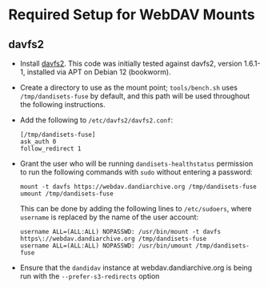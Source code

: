 Required Setup for WebDAV Mounts
================================

davfs2
------

- Install [davfs2](https://savannah.nongnu.org/projects/davfs2/).  This code
  was initially tested against davfs2, version 1.6.1-1, installed via APT on
  Debian 12 (bookworm).

- Create a directory to use as the mount point; `tools/bench.sh` uses
  `/tmp/dandisets-fuse` by default, and this path will be used throughout the
  following instructions.

- Add the following to `/etc/davfs2/davfs2.conf`:

    ```
    [/tmp/dandisets-fuse]
    ask_auth 0
    follow_redirect 1
    ```

- Grant the user who will be running `dandisets-healthstatus` permission to run
  the following commands with `sudo` without entering a password:

    ```
    mount -t davfs https://webdav.dandiarchive.org /tmp/dandisets-fuse
    umount /tmp/dandisets-fuse
    ```

  This can be done by adding the following lines to `/etc/sudoers`, where
  `username` is replaced by the name of the user account:

    ```
    username ALL=(ALL:ALL) NOPASSWD: /usr/bin/mount -t davfs https\://webdav.dandiarchive.org /tmp/dandisets-fuse
    username ALL=(ALL:ALL) NOPASSWD: /usr/bin/umount /tmp/dandisets-fuse
    ```

- Ensure that the `dandidav` instance at webdav.dandiarchive.org is being run
  with the `--prefer-s3-redirects` option


<!--
webdavfs
--------

- Install [webdavfs](https://github.com/miquels/webdavfs).  The
  `mount.webdavfs` binary must be installed in `/sbin` so that `mount` can find
  it.

- Create a directory to use as the mount point; `tools/bench.sh` uses
  `/tmp/dandisets-fuse` by default, and this path will be used throughout the
  following instructions.

- Grant the user who will be running `dandisets-healthstatus` permission to run
  the following commands with `sudo` without entering a password:

    ```
    mount -t webdavfs -o allow_other https://webdav.dandiarchive.org /tmp/dandisets-fuse
    umount /tmp/dandisets-fuse
    ```

  This can be done by adding the following lines to `/etc/sudoers`, where
  `username` is replaced by the name of the user account:

    ```
    username ALL=(ALL:ALL) NOPASSWD: /usr/bin/mount -t webdavfs -o allow_other https\://webdav.dandiarchive.org /tmp/dandisets-fuse
    username ALL=(ALL:ALL) NOPASSWD: /usr/bin/umount /tmp/dandisets-fuse
    ```
-->
